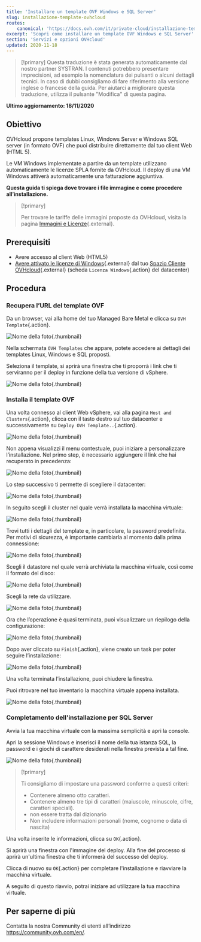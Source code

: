 ```yaml
---
title: 'Installare un template OVF Windows e SQL Server'
slug: installazione-template-ovhcloud
routes:
    canonical: 'https://docs.ovh.com/it/private-cloud/installazione-template-ovh/'
excerpt: 'Scopri come installare un template OVF Windows e SQL Server'
section: 'Servizi e opzioni OVHcloud'
updated: 2020-11-18
---
```


> [!primary]
> Questa traduzione è stata generata automaticamente dal nostro partner SYSTRAN. I contenuti potrebbero presentare imprecisioni, ad esempio la nomenclatura dei pulsanti o alcuni dettagli tecnici. In caso di dubbi consigliamo di fare riferimento alla versione inglese o francese della guida. Per aiutarci a migliorare questa traduzione, utilizza il pulsante "Modifica" di questa pagina.
>

**Ultimo aggiornamento: 18/11/2020**

## Obiettivo

OVHcloud propone templates Linux, Windows Server e Windows SQL server (in formato OVF) che puoi distribuire direttamente dal tuo client Web (HTML 5).

Le VM Windows implementate a partire da un template utilizzano automaticamente le licenze SPLA fornite da OVHcloud. Il deploy di una VM Windows attiverà automaticamente una fatturazione aggiuntiva.

**Questa guida ti spiega dove trovare i file immagine e come procedere all’installazione.**

> [!primary]
> 
> Per trovare le tariffe delle immagini proposte da OVHcloud, visita la pagina [Immagini e Licenze](https://www.ovhcloud.com/it/managed-bare-metal/options/){.external}.
>

## Prerequisiti

- Avere accesso al client Web (HTML5)
- [Avere attivato le licenze di Windows](../manager-ovhcloud/#licenze-windows){.external} dal tuo [Spazio Cliente OVHcloud](https://www.ovh.com/auth/?action=gotomanager&from=https://www.ovh.it/&ovhSubsidiary=it){.external} (scheda `Licenza Windows`{.action} del datacenter) 


## Procedura

### Recupera l’URL del template OVF

Da un browser, vai alla home del tuo Managed Bare Metal e clicca su `OVH Template`{.action}.

![Nome della foto](images/gatewayssl.png){.thumbnail}

Nella schermata `OVH Templates` che appare, potete accedere ai dettagli dei templates Linux, Windows e SQL proposti. 

Seleziona il template, si aprirà una finestra che ti proporrà i link che ti serviranno per il deploy in funzione della tua versione di vSphere.

![Nome della foto](images/copylink.png){.thumbnail}


### Installa il template OVF

Una volta connesso al client Web vSphere, vai alla pagina `Host and Clusters`{.action}, clicca con il tasto destro sul tuo datacenter e successivamente su `Deploy OVH Template..`{.action}.

![Nome della foto](images/01selectdeploy.png){.thumbnail}

Non appena visualizzi il menu contestuale, puoi iniziare a personalizzare l’installazione. Nel primo step, è necessario aggiungere il link che hai recuperato in precedenza:

![Nome della foto](images/02puturl.png){.thumbnail}

Lo step successivo ti permette di scegliere il datacenter:

![Nome della foto](images/03selectdatacenter.png){.thumbnail}

In seguito scegli il cluster nel quale verrà installata la macchina virtuale:

![Nome della foto](images/04selectcluster.png){.thumbnail}

Trovi tutti i dettagli del template e, in particolare, la password predefinita. Per motivi di sicurezza, è importante cambiarla al momento dalla prima connessione:

![Nome della foto](images/05detailstemplate.png){.thumbnail}

Scegli il datastore nel quale verrà archiviata la macchina virtuale, così come il formato del disco: 

![Nome della foto](images/06selectdatastore.png){.thumbnail}

Scegli la rete da utilizzare.

![Nome della foto](images/07selectnetwork.png){.thumbnail}

Ora che l’operazione è quasi terminata, puoi visualizzare un riepilogo della configurazione:

![Nome della foto](images/08resume.png){.thumbnail}

Dopo aver cliccato su `Finish`{.action}, viene creato un task per poter seguire l’installazione:

![Nome della foto](images/09startdeploy.png){.thumbnail}

Una volta terminata l’installazione, puoi chiudere la finestra.

Puoi ritrovare nel tuo inventario la macchina virtuale appena installata. 

![Nome della foto](images/10inventory.png){.thumbnail}

### Completamento dell'installazione per SQL Server

Avvia la tua macchina virtuale con la massima semplicità e apri la console.

Apri la sessione Windows e inserisci il nome della tua istanza SQL, la password e i giochi di carattere desiderati nella finestra prevista a tal fine.

![Nome della foto](images/sqlinformations.png){.thumbnail}


> [!primary]
> 
> Ti consigliamo di impostare una password conforme a questi criteri:
> 
> * Contenere almeno otto caratteri.
> * Contenere almeno tre tipi di caratteri (maiuscole, minuscole, cifre, caratteri speciali).
> * non essere tratta dal dizionario
> * Non includere informazioni personali (nome, cognome o data di nascita)
>

Una volta inserite le informazioni, clicca su `OK`{.action}.

Si aprirà una finestra con l'immagine del deploy. Alla fine del processo si aprirà un'ultima finestra che ti informerà del successo del deploy.

Clicca di nuovo su `OK`{.action} per completare l'installazione e riavviare la macchina virtuale.

A seguito di questo riavvio, potrai iniziare ad utilizzare la tua macchina virtuale.


## Per saperne di più

Contatta la nostra Community di utenti all’indirizzo <https://community.ovh.com/en/>.

